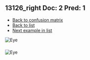 ## 13126_right Doc: 2 Pred: 1
- [Back to confusion matrix](https://github.com/juliandewit/kaggle_retinopathy/blob/master/matrix.md)
- [Back to list](https://github.com/juliandewit/kaggle_retinopathy/blob/master/lists/21/list.md)
- [Next example in list](https://github.com/juliandewit/kaggle_retinopathy/blob/master/lists/21/13/13254_left.md)

![Eye](https://retinopaty.blob.core.windows.net/size1024/13126_right_2.jpeg)

### 

![Eye]()
